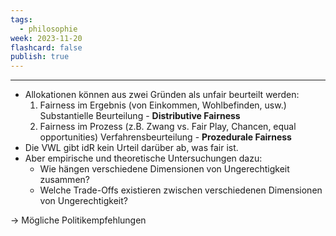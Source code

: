 ```yaml
---
tags:
  - philosophie
week: 2023-11-20
flashcard: false
publish: true
---
```

***

- Allokationen können aus zwei Gründen als unfair beurteilt werden:
	1. Fairness im Ergebnis (von Einkommen, Wohlbefinden, usw.) Substantielle Beurteilung - **Distributive Fairness**
	2. Fairness im Prozess (z.B. Zwang vs. Fair Play, Chancen, equal opportunities) Verfahrensbeurteilung - **Prozedurale Fairness**
- Die VWL gibt idR kein Urteil darüber ab, was fair ist.
- Aber empirische und theoretische Untersuchungen dazu:
	- Wie hängen verschiedene Dimensionen von Ungerechtigkeit zusammen?
	- Welche Trade-Offs existieren zwischen verschiedenen Dimensionen von Ungerechtigkeit?

$\rightarrow$ Mögliche Politikempfehlungen
